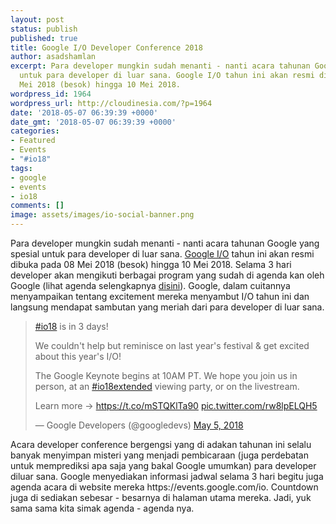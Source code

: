```yaml
---
layout: post
status: publish
published: true
title: Google I/O Developer Conference 2018
author: asadshamlan
excerpt: Para developer mungkin sudah menanti - nanti acara tahunan Google yang spesial
  untuk para developer di luar sana. Google I/O tahun ini akan resmi dibuka pada 08
  Mei 2018 (besok) hingga 10 Mei 2018.
wordpress_id: 1964
wordpress_url: http://cloudinesia.com/?p=1964
date: '2018-05-07 06:39:39 +0000'
date_gmt: '2018-05-07 06:39:39 +0000'
categories:
- Featured
- Events
- "#io18"
tags:
- google
- events
- io18
comments: []
image: assets/images/io-social-banner.png
---
```

<p>Para developer mungkin sudah menanti - nanti acara tahunan Google yang spesial untuk para developer di luar sana. <a href="https://events.google.com/io/">Google I/O</a> tahun ini akan resmi dibuka pada 08 Mei 2018 (besok) hingga 10 Mei 2018. Selama 3 hari developer akan mengikuti berbagai program yang sudah di agenda kan oleh Google (lihat agenda selengkapnya <a href="https://events.google.com/io/schedule/?section=agenda">disini</a>). Google, dalam cuitannya menyampaikan tentang excitement mereka menyambut I/O tahun ini dan langsung mendapat sambutan yang meriah dari para developer di luar sana.</p>
<blockquote class="twitter-tweet" data-lang="en">
<p dir="ltr" lang="en"><a href="https://twitter.com/hashtag/io18?src=hash&amp;ref_src=twsrc%5Etfw">#io18</a> is in 3 days!</p>
<p>We couldn't help but reminisce on last year's festival &amp; get excited about this year's I/O!</p>
<p>The Google Keynote begins at 10AM PT. We hope you join us in person, at an <a href="https://twitter.com/hashtag/io18extended?src=hash&amp;ref_src=twsrc%5Etfw">#io18extended</a> viewing party, or on the livestream.</p>
<p>Learn more → <a href="https://t.co/mSTQKlTa90">https://t.co/mSTQKlTa90</a> <a href="https://t.co/rw8lpELQH5">pic.twitter.com/rw8lpELQH5</a></p>
<p>— Google Developers (@googledevs) <a href="https://twitter.com/googledevs/status/992874282563784704?ref_src=twsrc%5Etfw">May 5, 2018</a></p></blockquote>
<p><script async src="https://platform.twitter.com/widgets.js" charset="utf-8"></script></p>
<p>Acara developer conference bergengsi yang di adakan tahunan ini selalu banyak menyimpan misteri yang menjadi pembicaraan (juga perdebatan untuk memprediksi apa saja yang bakal Google umumkan) para developer diluar sana. Google menyediakan informasi jadwal selama 3 hari begitu juga agenda acara di website mereka https://events.google.com/io. Countdown juga di sediakan sebesar - besarnya di halaman utama mereka. Jadi, yuk sama sama kita simak agenda - agenda nya.</p>
